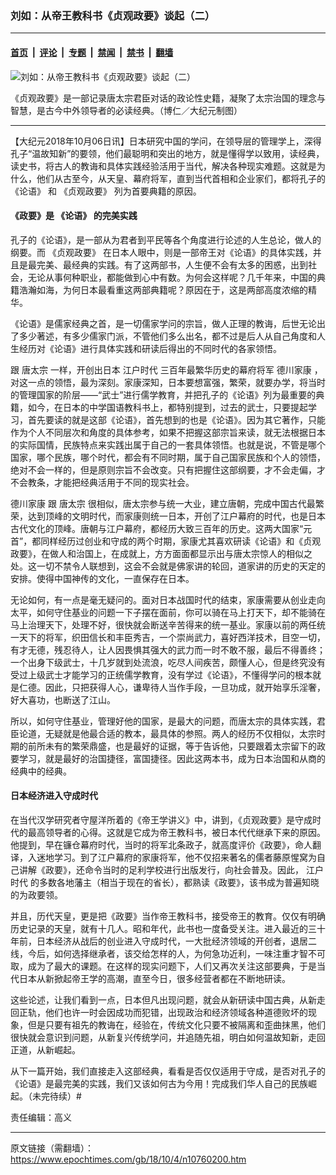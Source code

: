 ### 刘如：从帝王教科书《贞观政要》谈起（二）

---

#### [首页](../../../..?n10760200) &nbsp;|&nbsp; [评论](../../../../../epoch-comment?n10760200) &nbsp;|&nbsp; [专题](../../../../../epoch-special?n10760200) &nbsp;|&nbsp; [禁闻](../../../../../epoch-news?n10760200) &nbsp;|&nbsp; [禁书](../../../../../books?n10760200) &nbsp;|&nbsp; [翻墙](https://github.com/gfw-breaker/nogfw/blob/master/README.md?n10760200)


<div><img alt="刘如：从帝王教科书《贞观政要》谈起（二）" class="attachment-djy_600_400 size-djy_600_400 wp-post-image" src="https://i.epochtimes.com/assets/uploads/2018/10/p8779552a387889436.jpg"/>
<div class="caption">
 <p>
  《贞观政要》是一部记录唐太宗君臣对话的政论性史籍，凝聚了太宗治国的理念与智慧，是古今中外领导者的必读经典。（博仁／大纪元制图）
 </p>
</div></div><hr/><div class="post_content" id="artbody" itemprop="articleBody">
 <!-- article content begin -->
 <p>
  【大纪元2018年10月06日讯】日本研究中国的学问，在领导层的管理学上，深得孔子“温故知新”的要领，他们最聪明和突出的地方，就是懂得学以致用，读经典，读史书，将古人的教诲和具体实践经验活用于当代，解决各种现实难题。这就是为什么，他们从古至今，从天皇、幕府将军，直到当代首相和企业家们，都将孔子的
  <ok href="https://www.epochtimes.com/gb/tag/%E3%80%8A%E8%AE%BA%E8%AF%AD%E3%80%8B.html">
   《论语》
  </ok>
  和
  <ok href="https://www.epochtimes.com/gb/tag/%E3%80%8A%E8%B4%9E%E8%A7%82%E6%94%BF%E8%A6%81%E3%80%8B.html">
   《贞观政要》
  </ok>
  列为首要典籍的原因。
 </p>
 <h4>
  <strong>
   《政要》是
   <ok href="https://www.epochtimes.com/gb/tag/%E3%80%8A%E8%AE%BA%E8%AF%AD%E3%80%8B.html">
    《论语》
   </ok>
   的完美实践
  </strong>
 </h4>
 <p>
  孔子的《论语》，是一部从为君者到平民等各个角度进行论述的人生总论，做人的纲要。而
  <ok href="https://www.epochtimes.com/gb/tag/%E3%80%8A%E8%B4%9E%E8%A7%82%E6%94%BF%E8%A6%81%E3%80%8B.html">
   《贞观政要》
  </ok>
  在日本人眼中，则是一部帝王对《论语》的具体实践，并且是最完美、最经典的实践。有了这两部书，人生便不会有太多的困惑，出到社会，无论从事何种职业，都能做到心中有数。为何会这样呢？几千年来，中国的典籍浩瀚如海，为何日本最看重这两部典籍呢？原因在于，这是两部高度浓缩的精华。
 </p>
 <p>
  《论语》是儒家经典之首，是一切儒家学问的宗旨，做人正理的教诲，后世无论出了多少著述，有多少儒家门派，不管他们多么出名，都不过是后人从自己角度和人生经历对《论语》进行具体实践和研读后得出的不同时代的各家领悟。
 </p>
 <p>
  跟
  <ok href="https://www.epochtimes.com/gb/tag/%E5%94%90%E5%A4%AA%E5%AE%97.html">
   唐太宗
  </ok>
  一样，开创出日本
  <ok href="https://www.epochtimes.com/gb/tag/%E6%B1%9F%E6%88%B7%E6%97%B6%E4%BB%A3.html">
   江户时代
  </ok>
  三百年最繁华历史的幕府将军
  <ok href="https://www.epochtimes.com/gb/tag/%E5%BE%B7%E5%B7%9D%E5%AE%B6%E5%BA%B7.html">
   德川家康
  </ok>
  ，对这一点的领悟，最为深刻。家康深知，日本要想富强，繁荣，就要办学，将当时的管理国家的阶层——“武士”进行儒学教育，并把孔子的《论语》列为最重要的典籍，如今，在日本的中学国语教科书上，都特别提到，过去的武士，只要提起学习，首先要读的就是这部《论语》，首先想到的也是《论语》。因为其它著作，只能作为个人不同层次和角度的具体参考，如果不把握这部宗旨来读，就无法根据日本的实际国情，民族特点来实践出属于自己的一套具体领悟。也就是说，不管是哪个国家，哪个民族，哪个时代，都会有不同时期，属于自己国家民族和个人的领悟，绝对不会一样的，但是原则宗旨不会改变。只有把握住这部纲要，才不会走偏，才不会教条，才能把经典活用于不同的现实社会。
 </p>
 <p>
  <ok href="https://www.epochtimes.com/gb/tag/%E5%BE%B7%E5%B7%9D%E5%AE%B6%E5%BA%B7.html">
   德川家康
  </ok>
  跟
  <ok href="https://www.epochtimes.com/gb/tag/%E5%94%90%E5%A4%AA%E5%AE%97.html">
   唐太宗
  </ok>
  很相似，唐太宗参与统一大业，建立唐朝，完成中国古代最繁荣，达到顶峰的文明时代，而家康则统一日本，开创了江户幕府的时代，也是日本古代文化的顶峰。唐朝与江户幕府，都经历大致三百年的历史。这两大国家“元首”，都同样经历过创业和守成的两个时期，家康尤其喜欢研读《论语》和《贞观政要》，在做人和治国上，在成就上，方方面面都显示出与唐太宗惊人的相似之处。这一切不禁令人联想到，这会不会就是佛家讲的轮回，道家讲的历史的天定的安排。使得中国神传的文化，一直保存在日本。
 </p>
 <p>
  无论如何，有一点是毫无疑问的。面对日本战国时代的结束，家康需要从创业走向太平，如何守住基业的问题一下子摆在面前，你可以骑在马上打天下，却不能骑在马上治理天下，处理不好，很快就会断送辛苦得来的统一基业。家康以前的两任统一天下的将军，织田信长和丰臣秀吉，一个崇尚武力，喜好西洋技术，目空一切，有才无德，残忍待人，让人因畏惧其强大的武力而一时不敢不服，最后不得善终；一个出身下级武士，十几岁就到处流浪，吃尽人间疾苦，颇懂人心，但是终究没有受过上级武士才能学习的正统儒学教育，没有学过《论语》，不懂得学问的根本就是仁德。因此，只把获得人心，谦卑待人当作手段，一旦功成，就开始享乐淫奢，好大喜功，也断送了江山。
 </p>
 <p>
  所以，如何守住基业，管理好他的国家，是最大的问题，而唐太宗的具体实践，君臣论道，无疑就是他最合适的教本，最具体的参照。两人的经历不仅相似，太宗时期的前所未有的繁荣鼎盛，也是最好的证据，等于告诉他，只要跟着太宗留下的政要学习，就是最好的治国捷径，富国捷径。因此这两本书，成为日本治国和从商的经典中的经典。
 </p>
 <h4>
  <strong>
   日本经济进入守成时代
  </strong>
  <strong>
   <br/>
  </strong>
 </h4>
 <p>
  在当代汉学研究者守屋洋所着的《帝王学讲义》中，讲到，《贞观政要》是守成时代的最高领导者的心得。这就是它成为帝王教科书，被日本代代继承下来的原因。他提到，早在镰仓幕府时代，当时的将军北条政子，就高度评价《政要》，命人翻译，入迷地学习。到了江户幕府的家康将军，他不仅招来著名的儒者藤原惺窝为自己讲解《政要》，还命令当时的足利学校进行出版发行，向社会普及。因此，
  <ok href="https://www.epochtimes.com/gb/tag/%E6%B1%9F%E6%88%B7%E6%97%B6%E4%BB%A3.html">
   江户时代
  </ok>
  的多数各地藩主（相当于现在的省长），都熟读《政要》，该书成为普遍知晓的为政要领。
 </p>
 <p>
  并且，历代天皇，更是把《政要》当作帝王教科书，接受帝王的教育。仅仅有明确历史记录的天皇，就有十几人。昭和年代，此书也一度备受关注。进入最近的三十年前，日本经济从战后的创业进入守成时代，一大批经济领域的开创者，退居二线，今后，如何选择继承者，该交给怎样的人，为何急功近利，一味注重才智不可取，成为了最大的课题。在这样的现实问题下，人们又再次关注这部要典，于是当代日本从新掀起帝王学的高潮，直至今日，很多经营者都在不断地研读。
 </p>
 <p>
  这些论述，让我们看到一点，日本但凡出现问题，就会从新研读中国古典，从新走回正轨，他们也许一时会因成功而犯错，出现政治和经济领域各种道德败坏的现象，但是只要有祖先的教诲在，经验在，传统文化只要不被隔离和歪曲抹黑，他们很快就会意识到问题，从新复兴传统学问，并追随先祖，明白如何温故知新，走回正道，从新崛起。
 </p>
 <p>
  从下一篇开始，我们直接走入这部经典，看看是否仅仅适用于守成，是否对孔子的《论语》是最完美的实践，我们又该如何古为今用！完成我们华人自己的民族崛起。（未完待续）#
 </p>
 <p>
  责任编辑：高义
 </p>
 <!-- article content end -->
 <div id="below_article_ad">
 </div>
</div>


---

原文链接（需翻墙）：https://www.epochtimes.com/gb/18/10/4/n10760200.htm